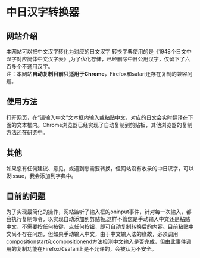 # 中日汉字转换器
## 网站介绍  
本网站可以把中文汉字转化为对应的日文汉字
转换字典使用的是《1948个日文中汉字对应简体中文汉字表》,为了优化存储，已经删除中日公用汉字，仅留下了六百多个不通用汉字。  
注：本网站**自动复制目前只适用于Chrome**，Firefox和safari还存在复制的兼容问题。 

## 使用方法  

打开[网页](https://manakanemu.github.io/ctoj/)，在“请输入中文”文本框内输入或粘贴中文，对应的日文会实时翻译在下面的文本框内。Chrome浏览器已经实现了自动复制到剪贴板，其他浏览器的复制方法还在研究中。

## 其他   
如果您有任何建议、意见，或遇到您需要转换，但网站没有收录的中日汉字，可以发issue，我会添加到字典中。

## 目前的问题  
为了实现最简化的操作，网站监听了输入框的oninput事件，针对每一次输入，都会执行复制命令，以实现自动添加到剪贴板,这样不管您是手动输入中文还是粘贴中文，不需要按任何按键，点任何按钮，即可自动复制转换后的内容。目前粘贴中文尚不存在问题，但如果手动输入中文，由于中文输入法的缘故，必须调用compositionstart和compositionend方法检测中文输入是否完成，但由此事件调用的复制功能在Firefox和safari上是不允许的，会被认为不安全。
